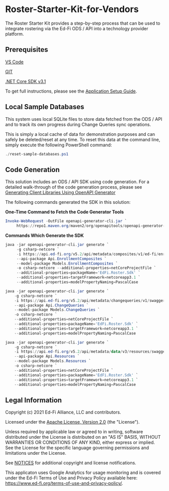 # Roster-Starter-Kit-for-Vendors

The Roster Starter Kit provides a step-by-step process that can be used to integrate rostering via the Ed-Fi ODS / API into a technology provider platform.

## Prerequisites

[VS Code](https://code.visualstudio.com/)

[GIT](https://git-scm.com/download/win)

[.NET Core SDK v3.1](https://dotnet.microsoft.com/download/dotnet/3.1)


To get full instructions, please see the [Application Setup Guide](https://techdocs.ed-fi.org/display/SG/Ed-Fi+Roster+Sample+Application+Setup+Guide).

## Local Sample Databases

This system uses local SQLite files to store data fetched from the ODS / API and to track its own progress during Change Queries sync operations.

This is simply a local cache of data for demonstration purposes and can safely be deleted/reset at any time. To reset this data at the command line, simply execute the following PowerShell command:

```PowerShell
./reset-sample-databases.ps1
```

## Code Generation

This solution includes an ODS / API SDK using code generation. For a detailed walk-through of the code generation process, please see [Generating Client Libraries Using OpenAPI Generator](https://techdocs.ed-fi.org/display/SK/Generating+Client+Libraries+Using+OpenAPI+Generator)

The following commands generated the SDK in this solution:

**One-Time Command to Fetch the Code Generator Tools**

```PowerShell
Invoke-WebRequest -OutFile openapi-generator-cli.jar `
     https://repo1.maven.org/maven2/org/openapitools/openapi-generator-cli/5.1.1/openapi-generator-cli-5.1.1.jar
```

**Commands Which Generate the SDK**

```PowerShell
java -jar openapi-generator-cli.jar generate `
     -g csharp-netcore `
     -i https://api.ed-fi.org/v5.2/api/metadata/composites/v1/ed-fi/enrollment/swagger.json `
     --api-package Api.EnrollmentComposites `
     --model-package Models.EnrollmentComposites `
     -o csharp-netcore --additional-properties=netCoreProjectFile `
     --additional-properties=packageName='EdFi.Roster.Sdk' `
     --additional-properties=targetFramework=netcoreapp3.1 `
     --additional-properties=modelPropertyNaming=PascalCase

java -jar openapi-generator-cli.jar generate `
    -g csharp-netcore `
    -i https://api.ed-fi.org/v5.2/api/metadata/changequeries/v1/swagger.json `
    --api-package Api.ChangeQueries `
    --model-package Models.ChangeQueries `
    -o csharp-netcore `
    --additional-properties=netCoreProjectFile `
    --additional-properties=packageName='EdFi.Roster.Sdk' `
    --additional-properties=targetFramework=netcoreapp3.1 `
    --additional-properties=modelPropertyNaming=PascalCase

java -jar openapi-generator-cli.jar generate `
    -g csharp-netcore `
    -i https://api.ed-fi.org/v5.2/api/metadata/data/v3/resources/swagger.json `
    --api-package Api.Resources `
    --model-package Models.Resources `
    -o csharp-netcore `
    --additional-properties=netCoreProjectFile `
    --additional-properties=packageName='EdFi.Roster.Sdk' `
    --additional-properties=targetFramework=netcoreapp3.1 `
    --additional-properties=modelPropertyNaming=PascalCase
```

## Legal Information

Copyright (c) 2021 Ed-Fi Alliance, LLC and contributors.

Licensed under the [Apache License, Version 2.0](LICENSE) (the "License").

Unless required by applicable law or agreed to in writing, software distributed
under the License is distributed on an "AS IS" BASIS, WITHOUT WARRANTIES OR
CONDITIONS OF ANY KIND, either express or implied. See the License for the
specific language governing permissions and limitations under the License.

See [NOTICES](NOTICES.md) for additional copyright and license notifications.

This applicaton uses Google Analytics for usage monitoring and is covered under the Ed-Fi Terms of Use and Privacy Policy available here: https://www.ed-fi.org/terms-of-use-and-privacy-policy/.
